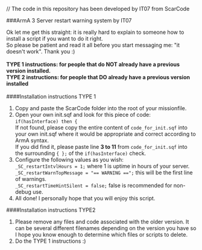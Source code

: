 // The code in this repository has been developed by IT07 from ScarCode

###ArmA 3 Server restart warning system by IT07

Ok let me get this straight: it is really hard to explain to someone how to install a script if you want to do it right. <br /> So please be patient and read it all before you start messaging me: "it doesn't work". Thank you :)
<br />
<br />
**TYPE 1 instructions: for people that do NOT already have a previous version installed.** <br />
**TYPE 2 instructions: for people that DO already have a previous version installed**
<br /> <br />
####Installation instructions TYPE 1 <br />
1. Copy and paste the ScarCode folder into the root of your missionfile. <br />
2. Open your own init.sqf and look for this piece of code: <br />
`if(hasInterface) then {` <br />
If not found, please copy the entire content of `code_for_init.sqf` into your own init.sqf where it would be appropriate and correct according to ArmA syntax. <br />
If you did find it, please paste line **3 to 11** from `code_for_init.sqf` into the surrounding `{ };` of the `if(hasInterface)` check.
3. Configure the following values as you wish: <br />
`_SC_restartIntvlHours = 1;` where 1 is uptime in hours of your server. <br />
`_SC_restartWarnTopMessage = "== WARNING ==";` this will be the first line of warnings. <br />
`_SC_restartTimeHintSilent = false;` false is recommended for non-debug use.
4. All done! I personally hope that you will enjoy this script.

####Installation instructions TYPE2 <br />
1. Please remove any files and code associated with the older version. It can be several different filenames depending on the version you have so I hope you know enough to determine which files or scripts to delete. <br />
2. Do the TYPE 1 instructions :)
